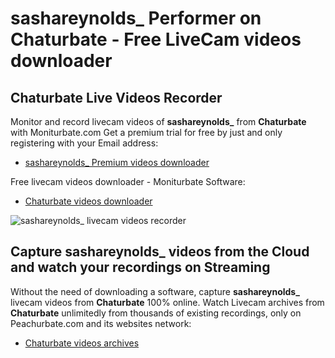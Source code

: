 # sashareynolds_ Performer on Chaturbate - Free LiveCam videos downloader

## Chaturbate Live Videos Recorder

Monitor and record livecam videos of **sashareynolds_** from **Chaturbate** with Moniturbate.com
Get a premium trial for free by just and only registering with your Email address:
* [sashareynolds_ Premium videos downloader](https://moniturbate.com/request-demo-licence-key.html)

Free livecam videos downloader - Moniturbate Software:
* [Chaturbate videos downloader](https://moniturbate.com/moniturbate-download-software.html)

![sashareynolds_ livecam videos recorder](https://peachurnet.com/templates/moniturbate-software.png)


## Capture sashareynolds_ videos from the Cloud and watch your recordings on Streaming

Without the need of downloading a software, capture **sashareynolds_** livecam videos from **Chaturbate** 100% online.
Watch Livecam archives from **Chaturbate** unlimitedly from thousands of existing recordings, only on Peachurbate.com and its websites network:
* [Chaturbate videos archives](https://peachurnet.com/)